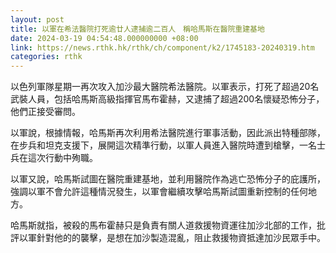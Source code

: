 ```yaml
---
layout: post
title: 以軍在希法醫院打死逾廿人逮捕逾二百人　稱哈馬斯在醫院重建基地
date: 2024-03-19 04:54:48.000000000 +08:00
link: https://news.rthk.hk/rthk/ch/component/k2/1745183-20240319.htm
categories: rthk
---
```


以色列軍隊星期一再次攻入加沙最大醫院希法醫院。以軍表示，打死了超過20名武裝人員，包括哈馬斯高級指揮官馬布霍赫，又逮捕了超過200名懷疑恐怖分子，他們正接受審問。

以軍說，根據情報，哈馬斯再次利用希法醫院進行軍事活動，因此派出特種部隊，在步兵和坦克支援下，展開這次精準行動，以軍人員進入醫院時遭到槍擊，一名士兵在這次行動中殉職。

以軍又說，哈馬斯試圖在醫院重建基地，並利用醫院作為逃亡恐怖分子的庇護所，強調以軍不會允許這種情況發生，以軍會繼續攻擊哈馬斯試圖重新控制的任何地方。

哈馬斯就指，被殺的馬布霍赫只是負責有關人道救援物資運往加沙北部的工作，批評以軍針對他的的襲擊，是想在加沙製造混亂，阻止救援物資抵達加沙民眾手中。
